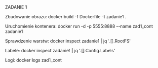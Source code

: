 ZADANIE 1

Zbudowanie obrazu: docker build -f Dockerfile -t zadanie1 .

Uruchomienie kontenera: docker run -d -p 5555:8888 --name zad1_cont zadanie1

Sprawdzenie warstw: docker inspect zadanie1 | jq '.[].RootFS'

Labele: docker inspect zadanie1 | jq '.[].Config.Labels'

Logi: docker logs zad1_cont
